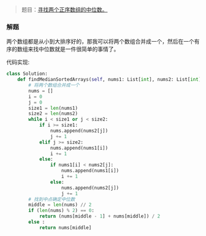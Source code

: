 > 题目：[寻找两个正序数组的中位数。](https://leetcode-cn.com/problems/median-of-two-sorted-arrays/description/)

### 解题
两个数组都是从小到大排序好的，那我可以将两个数组合并成一个，然后在一个有序的数组来找中位数就是一件很简单的事情了。

代码实现:
```py
class Solution:
    def findMedianSortedArrays(self, nums1: List[int], nums2: List[int]) -> float:
        # 将两个数组合并成一个
        nums = []
        i = 0
        j = 0
        size1 = len(nums1)
        size2 = len(nums2)
        while i < size1 or j < size2:
            if i >= size1:
                nums.append(nums2[j])
                j += 1
            elif j >= size2:
                nums.append(nums1[i])
                i += 1
            else:
                if nums1[i] < nums2[j]:
                    nums.append(nums1[i])
                    i += 1
                else:
                    nums.append(nums2[j])
                    j += 1
        # 找到中点确定中位数
        middle = len(nums) // 2
        if (len(nums) % 2) == 0:
            return (nums[middle - 1] + nums[middle]) / 2
        else :
            return nums[middle]
```